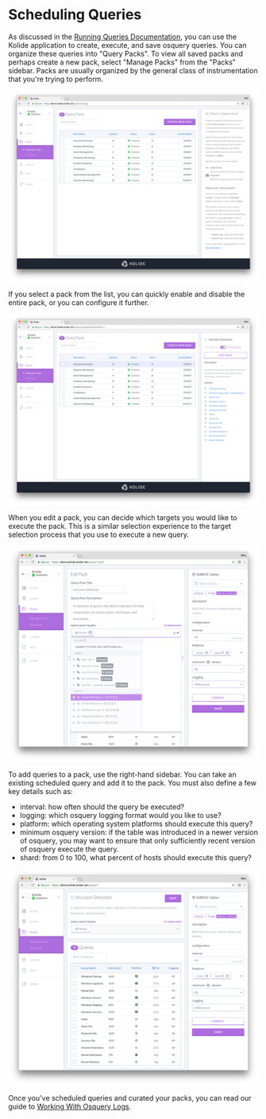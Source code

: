 Scheduling Queries
==================

As discussed in the [Running Queries Documentation](./running-queries.md), you can use the Kolide application to create, execute, and save osquery queries. You can organize these queries into "Query Packs". To view all saved packs and perhaps create a new pack, select "Manage Packs" from the "Packs" sidebar. Packs are usually organized by the general class of instrumentation that you're trying to perform.

![Manage Packs](../images/manage-packs.png)

If you select a pack from the list, you can quickly enable and disable the entire pack, or you can configure it further.

![Manage Packs With Pack Selected](../images/manage-packs-with-pack-selected.png)

When you edit a pack, you can decide which targets you would like to execute the pack. This is a similar selection experience to the target selection process that you use to execute a new query.

![Edit Pack Targets](../images/edit-pack-targets.png)

To add queries to a pack, use the right-hand sidebar. You can take an existing scheduled query and add it to the pack. You must also define a few key details such as:

- interval: how often should the query be executed?
- logging: which osquery logging format would you like to use?
- platform: which operating system platforms should execute this query?
- minimum osquery version: if the table was introduced in a newer version of osquery, you may want to ensure that only sufficiently recent version of osquery execute the query.
- shard: from 0 to 100, what percent of hosts should execute this query?

![Schedule Query Sidebar](../images/schedule-query-sidebar.png)


Once you've scheduled queries and curated your packs, you can read our guide to [Working With Osquery Logs](./working-with-osquery-logs.md).

